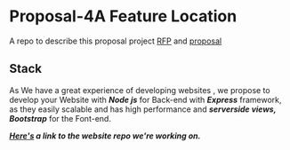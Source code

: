 # Proposal-4A Feature Location

A repo to describe this proposal project [RFP](https://github.com/KeerthiMuli/featured-locations/blob/main/RFP.md) and [proposal](https://github.com/AbhiRam0099/Proposal4A/blob/main/Proposal.md)

## Stack

As We have a great experience of developing  websites , we propose to develop your Website with ***Node js*** for Back-end with ***Express*** framework, as they easily scalable and has high performance and ***serverside views, Bootstrap*** for the Font-end.

***[Here's](https://github.com/AbhiRam0099/gdp) a link to the website repo we're working on.***
